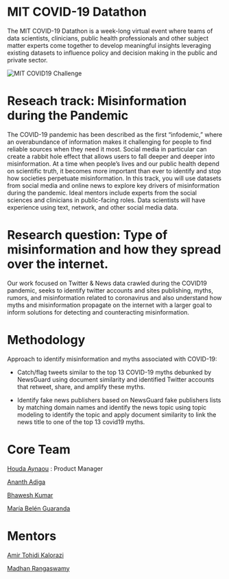 # MIT COVID-19 Datathon

The MIT COVID-19 Datathon is a week-long virtual event where teams of data scientists, clinicians, public health professionals and other subject matter experts come together to develop meaningful insights leveraging existing datasets to influence policy and decision making in the public and private sector.

![MIT COVID19 Challenge](https://i.imgur.com/MMt1MpB.jpg)


# Reseach track: Misinformation during the Pandemic 

The COVID-19 pandemic has been described as the first “infodemic,” where an overabundance of information makes it challenging for people to find reliable sources when they need it most. Social media in particular can create a rabbit hole effect that allows users to fall deeper and deeper into misinformation. At a time when people’s lives and our public health depend on scientific truth, it becomes more important than ever to identify and stop how societies perpetuate misinformation. In this track, you will use datasets from social media and online news to explore key drivers of misinformation during the pandemic. Ideal mentors include experts from the social sciences and clinicians in public-facing roles. Data scientists will have experience using text, network, and other social media data.

# Research question: Type of misinformation and how they spread over the internet. 

Our work focused on Twitter & News data crawled during the COVID19 pandemic, seeks to identify twitter accounts and sites publishing, myths, rumors, and misinformation related to coronavirus and also understand how myths and misinformation propagate on the internet with a larger goal to inform solutions for detecting and counteracting misinformation.

# Methodology

Approach to identify misinformation and myths associated with COVID-19:

- Catch/flag tweets similar to the top 13 COVID-19 myths debunked by NewsGuard using document similarity and identified Twitter accounts that retweet, share, and amplify these myths. 


- Identify fake news publishers based on NewsGuard fake publishers lists by matching domain names and identify the news topic using topic modeling to identify the topic and apply document similarity to link the news title to  one of the top 13 covid19 myths.


# Core Team
[Houda Aynaou](https://www.linkedin.com/in/houdaaynaou/) : Product Manager

[Ananth Adiga](https://www.linkedin.com/in/ananth-adiga-375023139/)

[Bhawesh Kumar](https://www.linkedin.com/in/bhaweshiitk/)

[María Belén Guaranda](https://www.linkedin.com/in/belen-guaranda/)


# Mentors

[Amir Tohidi Kalorazi](https://www.linkedin.com/in/amir-tohidi-kalorazi-1b099a70/)

[Madhan Rangaswamy](https://www.linkedin.com/in/madhanrang/)
